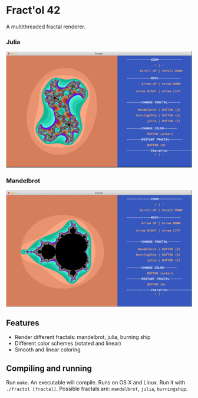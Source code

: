 # Fract'ol  42

A multithreaded fractal renderer.
### Julia
![screenshot](/screenShot/Julia.png?raw=true)
### Mandelbrot
![screenshot](/screenShot/Mandelbrot.png?raw=true)


## Features
* Render different fractals: mandelbrot, julia, burning ship
* Different color schemes (rotated and linear)
* Smooth and linear coloring

## Compiling and running
Run `make`. An executable will compile. Runs on OS X and Linux.
Run it with `./fractol [fractal]`. Possible fractals are: `mandelbrot`, `julia`,
`burningship`.

